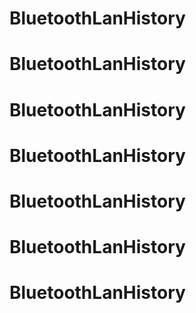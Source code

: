 # BluetoothLanHistory
# BluetoothLanHistory
# BluetoothLanHistory
# BluetoothLanHistory
# BluetoothLanHistory
# BluetoothLanHistory
# BluetoothLanHistory
